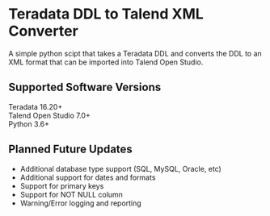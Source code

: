 # Teradata DDL to Talend XML Converter

A simple python scipt that takes a Teradata DDL and converts the DDL to an XML format that can be imported into Talend Open Studio.

## Supported Software Versions
Teradata 16.20+
<br/>
Talend Open Studio 7.0+
<br/>
Python 3.6+


## Planned Future Updates
* Additional database type support (SQL, MySQL, Oracle, etc)
* Additional support for dates and formats
* Support for primary keys
* Support for NOT NULL column
* Warning/Error logging and reporting
